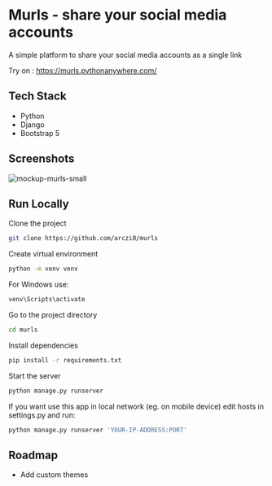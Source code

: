 
# Murls - share your social media accounts

A simple platform to share your social media accounts as a single link

Try on : https://murls.pythonanywhere.com/

## Tech Stack
- Python
- Django
- Bootstrap 5


## Screenshots

![mockup-murls-small](https://user-images.githubusercontent.com/48137366/200274899-bc477325-36cc-4785-a946-dded52692eed.jpg)


## Run Locally

Clone the project

```bash
git clone https://github.com/arczi0/murls
```

Create virtual environment

```bash
python -m venv venv
```

For Windows use:
```bash
venv\Scripts\activate
```

Go to the project directory

```bash
cd murls
```

Install dependencies

```bash
pip install -r requirements.txt
```

Start the server

```bash
python manage.py runserver
```

If you want use this app in local network (eg. on mobile device) edit hosts in settings.py and run:

```bash
python manage.py runserver 'YOUR-IP-ADDRESS:PORT'
```

## Roadmap

- Add custom themes

